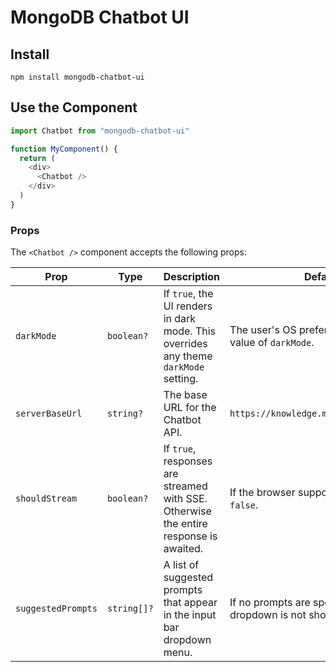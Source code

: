 # MongoDB Chatbot UI

## Install

```
npm install mongodb-chatbot-ui
```

## Use the Component

```ts
import Chatbot from "mongodb-chatbot-ui"

function MyComponent() {
  return (
    <div>
      <Chatbot />
    </div>
  )
}
```

### Props

The `<Chatbot />` component accepts the following props:

| Prop                | Type        | Description                                                                           | Default                                                 |
|---------------------|-------------|---------------------------------------------------------------------------------------|---------------------------------------------------------|
| `darkMode`          | `boolean?`  | If `true`, the UI renders in dark mode. This overrides any theme `darkMode` setting.  | The user's OS preference or theme value of `darkMode`.  |
| `serverBaseUrl`     | `string?`   | The base URL for the Chatbot API.                                                     | `https://knowledge.mongodb.com/api/v1`                  |
| `shouldStream`      | `boolean?`  | If `true`, responses are streamed with SSE. Otherwise the entire response is awaited. | If the browser supports SSE, `true`, else `false`.      |
| `suggestedPrompts`  | `string[]?` | A list of suggested prompts that appear in the input bar dropdown menu.               | If no prompts are specified, the dropdown is not shown. |
